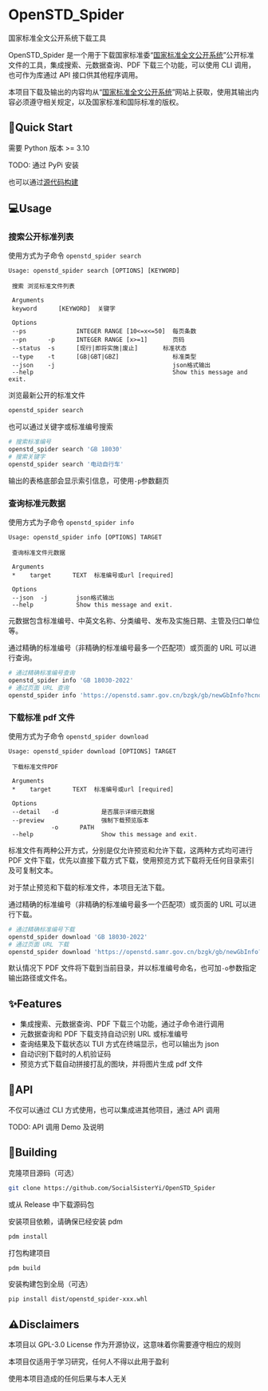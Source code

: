 # OpenSTD_Spider

国家标准全文公开系统下载工具

OpenSTD_Spider 是一个用于下载国家标准委“[国家标准全文公开系统](https://openstd.samr.gov.cn/bzgk/gb/)”公开标准文件的工具，集成搜索、元数据查询、PDF 下载三个功能，可以使用 CLI 调用，也可作为库通过 API 接口供其他程序调用。

本项目下载及输出的内容均从“[国家标准全文公开系统](https://openstd.samr.gov.cn/bzgk/gb/)”网站上获取，使用其输出内容必须遵守相关规定，以及国家标准和国际标准的版权。

## 🚀Quick Start

需要 Python 版本 >= 3.10

TODO: 通过 PyPi 安装

也可以通过[源代码构建](#Building)

## 💻Usage

### 搜索公开标准列表

使用方式为子命令 `openstd_spider search`

```
Usage: openstd_spider search [OPTIONS] [KEYWORD]

 搜索 浏览标准文件列表

 Arguments
 keyword      [KEYWORD]  关键字

 Options
 --ps              INTEGER RANGE [10<=x<=50]  每页条数
 --pn      -p      INTEGER RANGE [x>=1]       页码
 --status  -s      [现行|即将实施|废止]       标准状态
 --type    -t      [GB|GBT|GBZ]               标准类型
 --json    -j                                 json格式输出
 --help                                       Show this message and exit.
```

浏览最新公开的标准文件

```bash
openstd_spider search
```

也可以通过关键字或标准编号搜索

```bash
# 搜索标准编号
openstd_spider search 'GB 18030'
# 搜索关键字
openstd_spider search '电动自行车'
```

输出的表格底部会显示索引信息，可使用`-p`参数翻页

### 查询标准元数据

使用方式为子命令 `openstd_spider info`

```
Usage: openstd_spider info [OPTIONS] TARGET                              
                                                                              
 查询标准文件元数据

 Arguments
 *    target      TEXT  标准编号或url [required]
 
 Options
 --json  -j        json格式输出
 --help            Show this message and exit.
```

元数据包含标准编号、中英文名称、分类编号、发布及实施日期、主管及归口单位等。

通过精确的标准编号（非精确的标准编号最多一个匹配项）或页面的 URL 可以进行查询。

```bash
# 通过精确标准编号查询
openstd_spider info 'GB 18030-2022'
# 通过页面 URL 查询
openstd_spider info 'https://openstd.samr.gov.cn/bzgk/gb/newGbInfo?hcno=72969DAA3DA5795AD2163528FF57166C'
```

### 下载标准 pdf 文件

使用方式为子命令 `openstd_spider download`

```
Usage: openstd_spider download [OPTIONS] TARGET

 下载标准文件PDF

 Arguments
 *    target      TEXT  标准编号或url [required]

 Options
 --detail   -d            是否展示详细元数据
 --preview                强制下载预览版本
            -o      PATH
 --help                   Show this message and exit.
```

标准文件有两种公开方式，分别是仅允许预览和允许下载，这两种方式均可进行 PDF 文件下载，优先以直接下载方式下载，使用预览方式下载将无任何目录索引及可复制文本。

对于禁止预览和下载的标准文件，本项目无法下载。

通过精确的标准编号（非精确的标准编号最多一个匹配项）或页面的 URL 可以进行下载。

```bash
# 通过精确标准编号下载
openstd_spider download 'GB 18030-2022'
# 通过页面 URL 下载
openstd_spider download 'https://openstd.samr.gov.cn/bzgk/gb/newGbInfo?hcno=72969DAA3DA5795AD2163528FF57166C'
```

默认情况下 PDF 文件将下载到当前目录，并以标准编号命名，也可加`-o`参数指定输出路径或文件名。

## ✨Features

- 集成搜索、元数据查询、PDF 下载三个功能，通过子命令进行调用
- 元数据查询和 PDF 下载支持自动识别 URL 或标准编号
- 查询结果及下载状态以 TUI 方式在终端显示，也可以输出为 json
- 自动识别下载时的人机验证码
- 预览方式下载自动拼接打乱的图块，并将图片生成 pdf 文件

## 🔌API

不仅可以通过 CLI 方式使用，也可以集成进其他项目，通过 API 调用

TODO: API 调用 Demo 及说明

## 🔨Building

克隆项目源码（可选）

```bash
git clone https://github.com/SocialSisterYi/OpenSTD_Spider
```

或从 Release 中下载源码包

安装项目依赖，请确保已经安装 pdm

```bash
pdm install
```

打包构建项目

```bash
pdm build
```

安装构建包到全局（可选）

```bash
pip install dist/openstd_spider-xxx.whl
```

## ⚠️Disclaimers

本项目以 GPL-3.0 License 作为开源协议，这意味着你需要遵守相应的规则

本项目仅适用于学习研究，任何人不得以此用于盈利

使用本项目造成的任何后果与本人无关
